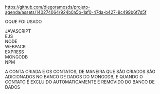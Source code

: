 https://github.com/diegoramosds/projeto-agenda/assets/140274064/924b0a5b-1af0-47da-b427-8c499b6f7d5f


OQUE FOI USADO

JAVASCRIPT <br>
EJS  <br>
NODE  <br>
WEBPACK <br>
EXPRESS <br>
MONGODB <br>
NPM

A CONTA CRIADA E OS CONTATOS, DE MANEIRA QUE SÃO CRIADOS SÃO ADICIONADOS NO BANCO DE DADOS DO MONGODB, E QUANDO O CONTATO É EXCLUIDO AUTOMATICAMENTE É REMOVIDO DO BANCO DE DADOS
